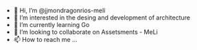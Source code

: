 - 👋 Hi, I’m @jjmondragonrios-meli
- 👀 I’m interested in the desing and development of architecture
- 🌱 I’m currently learning Go
- 💞️ I’m looking to collaborate on Assetsments - MeLi
- 📫 How to reach me  ...

<!---
jjmondragonrios-meli/jjmondragonrios-meli is a ✨ special ✨ repository because its `README.md` (this file) appears on your GitHub profile.
You can click the Preview link to take a look at your changes.
--->
